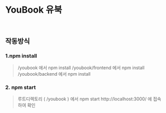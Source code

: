 # YouBook 유북
<br>

## 작동방식

### 1.npm install
> /youbook 에서 npm install
> /youbook/frontend 에서 npm install
> /youbook/backend 에서 npm install 

### 2. npm start
>루트디렉토리 ( /youbook ) 에서 npm start
>http://localhost:3000/ 에 접속하여 확인
